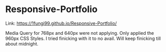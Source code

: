 # Responsive-Portfolio
Link: https://1fungi99.github.io/Responsive-Portfolio/

Media Query for 768px and 640px were not applying. Only applied the 960px CSS Styles.
I tried finicking with it to no avail. Will keep finicking till about midnight.
